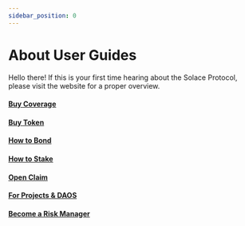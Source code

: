 ```yaml
---
sidebar_position: 0
---
```


# About User Guides

Hello there! If this is your first time hearing about the Solace Protocol, please visit the website for a proper overview.

#### [Buy Coverage](buy-cover)
#### [Buy Token](buy-token)
#### [How to Bond](bond)
#### [How to Stake](stake)
#### [Open Claim](open-claim)
#### [For Projects & DAOS](projects-and-daos)
#### [Become a Risk Manager](risk-manager)